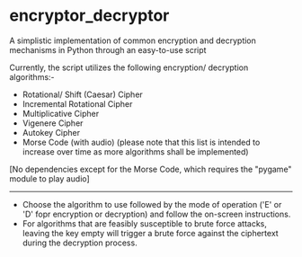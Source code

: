 # encryptor_decryptor
A simplistic implementation of common encryption and decryption mechanisms in Python through an easy-to-use script

Currently, the script utilizes the following encryption/ decryption algorithms:-
- Rotational/ Shift (Caesar) Cipher
- Incremental Rotational Cipher
- Multiplicative Cipher
- Vigenere Cipher
- Autokey Cipher
- Morse Code (with audio)
(please note that this list is intended to increase over time as more algorithms shall be implemented)

[No dependencies except for the Morse Code, which requires the "pygame" module to play audio]

____________

* Choose the algorithm to use followed by the mode of operation ('E' or 'D' fopr encryption or decryption) and follow the on-screen instructions.
* For algorithms that are feasibly susceptible to brute force attacks, leaving the key empty will trigger a brute force against the ciphertext during the decryption process.
